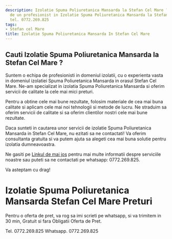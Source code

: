 ```yaml
---
description: Izolatie Spuma Poliuretanica Mansarda la Stefan Cel Mare ? Ai nevoie
  de un profesionist in Izolatie Spuma Poliuretanica Mansarda la Stefan Cel Mare.
  tel. 0772.269.825
tags:
- Stefan cel Mare
title: Izolatie Spuma Poliuretanica Mansarda In Stefan Cel Mare
---
```



## Cauti Izolatie Spuma Poliuretanica Mansarda la Stefan Cel Mare ?

Suntem o echipa de profesionisti in domeniul izolatii, cu o experienta vasta in domeniul izolatiei Spuma Poliuretanica Mansarda in orasul Stefan Cel Mare. Ne-am specializat in izolatia Spuma Poliuretanica Mansarda si oferim servicii de calitate la cele mai mici preturi.

Pentru a obtine cele mai bune rezultate, folosim materiale de cea mai buna calitate si aplicam cele mai noi tehnologii si metode de lucru. Ne straduim sa oferim servicii de calitate si sa oferim clientilor nostri cele mai bune rezultate.

Daca sunteti in cautarea unor servicii de izolatie Spuma Poliuretanica Mansarda in Stefan Cel Mare, nu ezitati sa ne contactati! Va oferim consultanta gratuita si va putem ajuta sa alegeti cea mai buna solutie pentru izolatia dumneavoastra.

Ne gasiti pe [Linkul de mai jos](https://www.izolatie-spuma-poliuretanica-mansarda.ro/) pentru mai multe informatii despre serviciile noastre sau puteti sa ne contactati pe whatsapp: 0772.269.825.

Va asteptam cu drag!

# Izolatie Spuma Poliuretanica Mansarda Stefan Cel Mare Preturi
Pentru o oferta de pret, va rog sa imi scrieti pe whatsapp, si va trimitem in 30 min, Gratuit si fara Obligatii Oferta de Pret.

Tel. 0772.269.825
Whatsapp. 0772.269.825